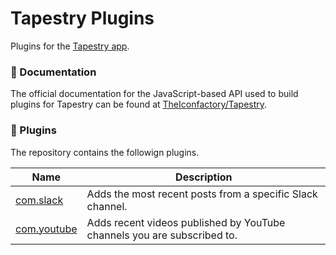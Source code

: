 # Tapestry Plugins

Plugins for the [Tapestry app](https://www.kickstarter.com/projects/iconfactory/project-tapestry).

### 📖 Documentation

The official documentation for the JavaScript-based API used to build plugins for Tapestry can be found at [TheIconfactory/Tapestry](https://github.com/theiconfactory/tapestry).

### 🔌 Plugins

The repository contains the followign plugins.

|Name|Description|
|-|-|
|[com.slack](https://github.com/simonbs/tapestry-plugins/tree/main/com.slack)|Adds the most recent posts from a specific Slack channel.|
|[com.youtube](https://github.com/simonbs/tapestry-plugins/tree/main/com.youtube)|Adds recent videos published by YouTube channels you are subscribed to.|
